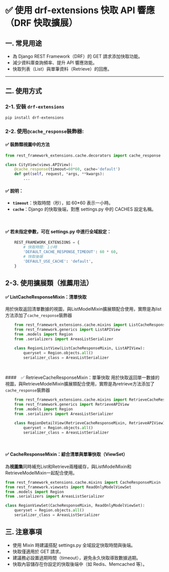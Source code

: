 # ✅ 使用 drf-extensions 快取 API 響應（DRF 快取擴展）

## 一. 常見用途
- 為 Django REST Framework（DRF）的 GET 請求添加快取功能。
- 減少資料庫查詢頻率、提升 API 響應效能。
- 快取列表（List）與單筆資料（Retrieve）的回應。

---

## 二. 使用方式

### 2-1. 安裝 `drf-extensions`

```bash
pip install drf-extensions
```

### 2-2. 使用`@cache_response`裝飾器:
#### ✅ 裝飾類視圖中的方法
```python
from rest_framework_extensions.cache.decorators import cache_response

class CityView(views.APIView):
    @cache_response(timeout=60*60, cache='default')
    def get(self, request, *args, **kwargs):
        ...
```
#### ✅ 說明：
- **`timeout`**：快取時間（秒），如 60*60 表示一小時。
- **`cache`**：Django 的快取後端，對應 settings.py 中的 CACHES 設定名稱。
<br>

#### ✅ 若未指定參數，可在 settings.py 中進行全域設定：

```python
    REST_FRAMEWORK_EXTENSIONS = {
        # 快取時間: 1小時
        'DEFAULT_CACHE_RESPONSE_TIMEOUT': 60 * 60,
        # 快取後端
        'DEFAULT_USE_CACHE': 'default',
    }

```

## 2-3. 使用擴展類（推薦用法）
#### ✅ ListCacheResponseMixin：清單快取
用於快取返回清單數據的視圖，與ListModelMixin擴展類配合使用，實際是為list方法添加了`cache_response`裝飾器
```python
    from rest_framework_extensions.cache.mixins import ListCacheResponseMixin
    from rest_framework.generics import ListAPIView
    from .models import Region
    from .serializers import AreasListSerializer

    class RegionListView(ListCacheResponseMixin, ListAPIView):
        queryset = Region.objects.all()
        serializer_class = AreasListSerializer
```
<BR>

####　✅ RetrieveCacheResponseMixin：單筆快取
用於快取返回單一數據的視圖，與RetrieveModelMixin擴展類配合使用，實際是為retrieve方法添加了`cache_response`裝飾器

```python
    from rest_framework_extensions.cache.mixins import RetrieveCacheResponseMixin
    from rest_framework.generics import RetrieveAPIView
    from .models import Region
    from .serializers import AreasListSerializer

    class RegionDetailView(RetrieveCacheResponseMixin, RetrieveAPIView):
        queryset = Region.objects.all()
        serializer_class = AreasListSerializer
```
<BR>

#### ✅ CacheResponseMixin：綜合清單與單筆快取（ViewSet）
為**視圖集**同時補充List和Retrieve兩種緩存，與ListModelMixin和RetrieveModelMixin一起配合使用。

```python
from rest_framework_extensions.cache.mixins import CacheResponseMixin
from rest_framework.viewsets import ReadOnlyModelViewSet
from .models import Region
from .serializers import AreasListSerializer

class RegionViewSet(CacheResponseMixin, ReadOnlyModelViewSet):
    queryset = Region.objects.all()
    serializer_class = AreasListSerializer
```

## 三. 注意事項
- 使用 Mixin 時建議搭配 settings.py 全域設定快取時間與後端。
- 快取僅適用於 GET 請求。
- 建議務必設置過期時間（timeout），避免永久快取導致數據過期。
- 快取內容儲存在你設定的快取後端中（如 Redis、Memcached 等）。


